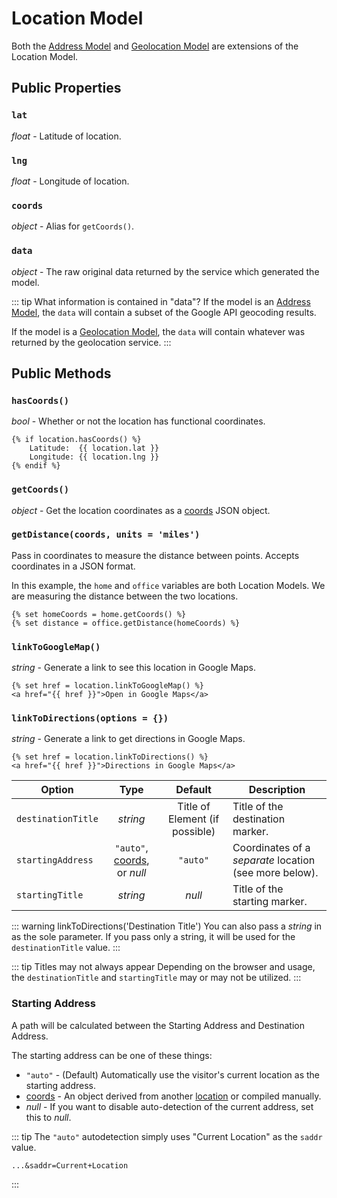 # Location Model

Both the [Address Model](/models/address-model/) and [Geolocation Model](/models/geolocation-model/) are extensions of the Location Model.

## Public Properties

### `lat`

_float_ - Latitude of location.

### `lng`

_float_ - Longitude of location.

### `coords`

_object_ - Alias for `getCoords()`.

### `data`

_object_ - The raw original data returned by the service which generated the model.

::: tip What information is contained in "data"?
If the model is an [Address Model](/models/address-model/), the `data` will contain a subset of the Google API geocoding results.

If the model is a [Geolocation Model](/models/geolocation-model/), the `data` will contain whatever was returned by the geolocation service.
:::

## Public Methods

### `hasCoords()`

_bool_ - Whether or not the location has functional coordinates.

```twig
{% if location.hasCoords() %}
    Latitude:  {{ location.lat }}
    Longitude: {{ location.lng }}
{% endif %}
```

### `getCoords()`

_object_ - Get the location coordinates as a [coords](/models/coordinates/) JSON object.

### `getDistance(coords, units = 'miles')`

Pass in coordinates to measure the distance between points. Accepts coordinates in a JSON format.

In this example, the `home` and `office` variables are both Location Models. We are measuring the distance between the two locations.

```twig
{% set homeCoords = home.getCoords() %}
{% set distance = office.getDistance(homeCoords) %}
```

### `linkToGoogleMap()`

_string_ - Generate a link to see this location in Google Maps.

```twig
{% set href = location.linkToGoogleMap() %}
<a href="{{ href }}">Open in Google Maps</a>
```

### `linkToDirections(options = {})`

_string_ - Generate a link to get directions in Google Maps.

```twig
{% set href = location.linkToDirections() %}
<a href="{{ href }}">Directions in Google Maps</a>
```

| Option             | Type     | Default  | Description |
|--------------------|:--------:|:--------:|------------------------------------|
| `destinationTitle` | _string_ | Title of Element (if possible)   | Title of the destination marker. |
| `startingAddress`  | `"auto"`, [coords](/models/coordinates/), or _null_  | `"auto"` | Coordinates of a _separate_ location (see more below). |
| `startingTitle`    | _string_ | _null_   | Title of the starting marker. |

::: warning linkToDirections('Destination Title')
You can also pass a _string_ in as the sole parameter. If you pass only a string, it will be used for the `destinationTitle` value.
:::

::: tip Titles may not always appear
Depending on the browser and usage, the `destinationTitle` and `startingTitle` may or may not be utilized.
:::

### Starting Address

A path will be calculated between the Starting Address and Destination Address.

The starting address can be one of these things:

 - `"auto"` - (Default) Automatically use the visitor's current location as the starting address.
 - [coords](/models/coordinates/) - An object derived from another [location](/models/location-model/#getcoords) or compiled manually.
 - _null_ - If you want to disable auto-detection of the current address, set this to _null_.

::: tip
The `"auto"` autodetection simply uses "Current Location" as the `saddr` value.

```twig
...&saddr=Current+Location
```
:::
